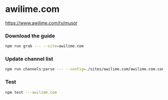 # awilime.com

https://www.awilime.com/tv/musor

### Download the guide

```sh
npm run grab --- --site=awilime.com
```

### Update channel list

```sh
npm run channels:parse --- --config=./sites/awilime.com/awilime.com.config.js --output=./sites/awilime.com/awilime.com.channels.xml
```

### Test

```sh
npm test ---awilime.com
```
